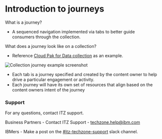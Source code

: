 # Introduction to journeys

What is a journey? 

* A sequenced navigation implemented via tabs to better guide consumers through the collection.

What does a journey look like on a collection?

* Reference [Cloud Pak for Data collection](https://techzone.ibm.com/collection/cloud-pak-4-data) as an example.

![Collection journey example screenshot](https://github.com/IBM/itz-support-public/blob/main/IBM-Technology-Zone/IBM-Technology-Zone-Runbooks/Images/collection%20journey%20example%20screenshot.png)

* Each tab is a journey specified and created by the content owner to help drive a particular engagement or activity.
* Each journey will have its own set of resources that align based on the content owners intent of the journey


### Support

For any questions, contact ITZ support.

Business Partners - Contact ITZ Support - techzone.help@ibm.com

IBMers - Make a post on the [#itz-techzone-support](https://ibm-dte.slack.com/archives/C0124J683GW) slack channel.
